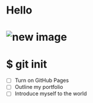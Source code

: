 # <h1>Hello</h1>
# <img alt="new image" src="https://octodex.github.com/images/yaktocat.png" />
# $ git init
- [ ] Turn on GitHub Pages
- [ ] Outline my portfolio
- [ ] Introduce myself to the world
